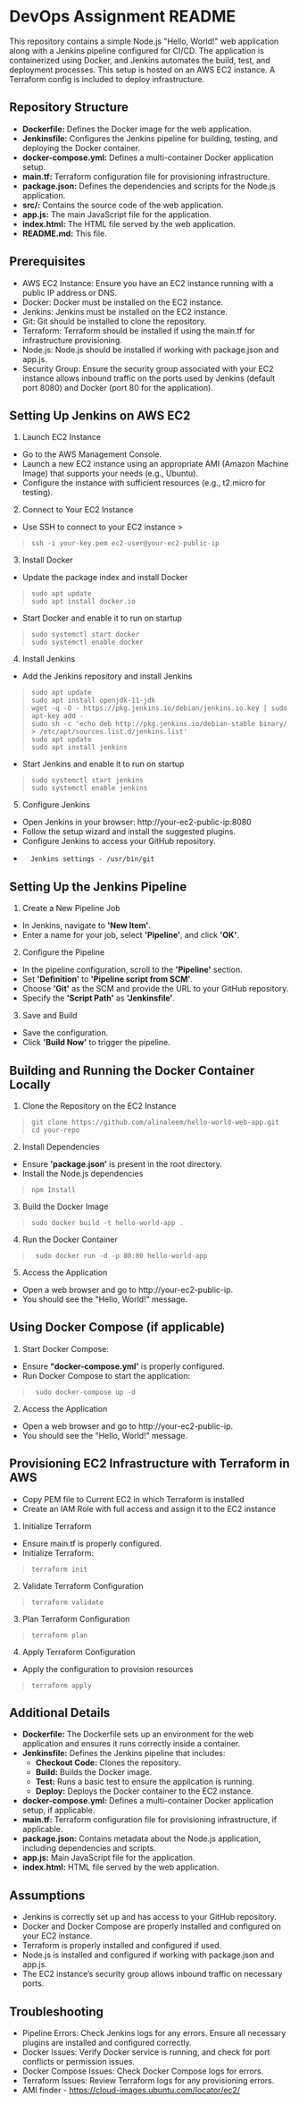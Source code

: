 
# DevOps Assignment README

This repository contains a simple Node.js "Hello, World!" web application along with a Jenkins pipeline configured for CI/CD. The application is containerized using Docker, and Jenkins automates the build, test, and deployment processes. This setup is hosted on an AWS EC2 instance. A Terraform config is included to deploy infrastructure.

## Repository Structure
- **Dockerfile:** Defines the Docker image for the web application.
- **Jenkinsfile:** Configures the Jenkins pipeline for building, testing, and deploying the Docker container.
- **docker-compose.yml:** Defines a multi-container Docker application setup.
- **main.tf:** Terraform configuration file for provisioning infrastructure.
- **package.json:** Defines the dependencies and scripts for the Node.js application.
- **src/:** Contains the source code of the web application.
- **app.js:** The main JavaScript file for the application.
- **index.html:** The HTML file served by the web application.
- **README.md:** This file.
## Prerequisites
- AWS EC2 Instance: Ensure you have an EC2 instance running with a public IP address or DNS.
- Docker: Docker must be installed on the EC2 instance.
- Jenkins: Jenkins must be installed on the EC2 instance.
- Git: Git should be installed to clone the repository.
- Terraform: Terraform should be installed if using the main.tf for infrastructure provisioning.
- Node.js: Node.js should be installed if working with package.json and app.js.
- Security Group: Ensure the security group associated with your EC2 instance allows inbound traffic on the ports used by Jenkins (default port 8080) and Docker (port 80 for the application).
## Setting Up Jenkins on AWS EC2
1. Launch EC2 Instance
- Go to the AWS Management Console.
- Launch a new EC2 instance using an appropriate AMI (Amazon Machine Image) that supports your needs (e.g., Ubuntu).
- Configure the instance with sufficient resources (e.g., t2.micro for testing).

2. Connect to Your EC2 Instance
- Use SSH to connect to your EC2 instance >
>     ssh -i your-key.pem ec2-user@your-ec2-public-ip

3. Install Docker
- Update the package index and install Docker
>     sudo apt update
>     sudo apt install docker.io
- Start Docker and enable it to run on startup
>     sudo systemctl start docker
>     sudo systemctl enable docker

4. Install Jenkins
- Add the Jenkins repository and install Jenkins
>     sudo apt update
>     sudo apt install openjdk-11-jdk
>     wget -q -O - https://pkg.jenkins.io/debian/jenkins.io.key | sudo apt-key add -
>     sudo sh -c 'echo deb http://pkg.jenkins.io/debian-stable binary/ > /etc/apt/sources.list.d/jenkins.list'
>     sudo apt update
>     sudo apt install jenkins
- Start Jenkins and enable it to run on startup
>     sudo systemctl start jenkins
>     sudo systemctl enable jenkins
5. Configure Jenkins

- Open Jenkins in your browser: http://your-ec2-public-ip:8080
- Follow the setup wizard and install the suggested plugins.
- Configure Jenkins to access your GitHub repository.
-       Jenkins settings - /usr/bin/git

## Setting Up the Jenkins Pipeline

1. Create a New Pipeline Job  
- In Jenkins, navigate to **'New Item'**. 
- Enter a name for your job, select **'Pipeline'**, and click **'OK'**.

2. Configure the Pipeline
- In the pipeline configuration, scroll to the **'Pipeline'** section.
- Set **'Definition'** to **'Pipeline script from SCM'**.
- Choose **'Git'** as the SCM and provide the URL to your GitHub repository.
- Specify the **'Script Path'** as **'Jenkinsfile'**.

3. Save and Build
- Save the configuration.
- Click **'Build Now'** to trigger the pipeline.

## Building and Running the Docker Container Locally
1. Clone the Repository on the EC2 Instance
>     git clone https://github.com/alinaleem/hello-world-web-app.git
>     cd your-repo

2. Install Dependencies
- Ensure **'package.json'** is present in the root directory.
- Install the Node.js dependencies
>     npm Install

3. Build the Docker Image
>     sudo docker build -t hello-world-app .

4. Run the Docker Container
>      sudo docker run -d -p 80:80 hello-world-app

5. Access the Application
- Open a web browser and go to http://your-ec2-public-ip.
- You should see the "Hello, World!" message.

## Using Docker Compose (if applicable)
1. Start Docker Compose:
- Ensure **"docker-compose.yml'** is properly configured.
- Run Docker Compose to start the application:
>      sudo docker-compose up -d

2. Access the Application
- Open a web browser and go to http://your-ec2-public-ip.
- You should see the "Hello, World!" message.

## Provisioning EC2 Infrastructure with Terraform in AWS
- Copy PEM file to Current EC2 in which Terraform is installed
- Create an IAM Role with full access and assign it to the EC2 instance
1. Initialize Terraform
- Ensure main.tf is properly configured.
- Initialize Terraform:
>     terraform init
2. Validate Terraform Configuration
>     terraform validate
3. Plan Terraform Configuration
>     terraform plan
4. Apply Terraform Configuration
- Apply the configuration to provision resources
>     terraform apply

## Additional Details
- **Dockerfile:** The Dockerfile sets up an environment for the web application and ensures it runs correctly inside a container.
- **Jenkinsfile:** Defines the Jenkins pipeline that includes:
    -  **Checkout Code:** Clones the repository.
    -  **Build:** Builds the Docker image.
    -  **Test:** Runs a basic test to ensure the application is running.
    -  **Deploy:** Deploys the Docker container to the EC2 instance.
- **docker-compose.yml:** Defines a multi-container Docker application setup, if applicable.
- **main.tf:** Terraform configuration file for provisioning infrastructure, if applicable.
- **package.json:** Contains metadata about the Node.js application, including dependencies and scripts.
- **app.js:** Main JavaScript file for the application.
- **index.html:** HTML file served by the web application.

## Assumptions
- Jenkins is correctly set up and has access to your GitHub repository.
- Docker and Docker Compose are properly installed and configured on your EC2 instance.
- Terraform is properly installed and configured if used.
- Node.js is installed and configured if working with package.json and app.js.
- The EC2 instance’s security group allows inbound traffic on necessary ports.

## Troubleshooting
- Pipeline Errors: Check Jenkins logs for any errors. Ensure all necessary plugins are installed and configured correctly.
- Docker Issues: Verify Docker service is running, and check for port conflicts or permission issues.
- Docker Compose Issues: Check Docker Compose logs for errors.
- Terraform Issues: Review Terraform logs for any provisioning errors.
- AMI finder - https://cloud-images.ubuntu.com/locator/ec2/